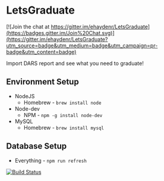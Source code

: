 # LetsGraduate

[![Join the chat at https://gitter.im/ehaydenr/LetsGraduate](https://badges.gitter.im/Join%20Chat.svg)](https://gitter.im/ehaydenr/LetsGraduate?utm_source=badge&utm_medium=badge&utm_campaign=pr-badge&utm_content=badge)

Import DARS report and see what you need to graduate!

Environment Setup
-----------------

* NodeJS
    * Homebrew - `brew install node`
* Node-dev
    * NPM - `npm -g install node-dev`
* MySQL
    * Homebrew - `brew install mysql`
   
Database Setup
--------------
* Everything - `npm run refresh`

[![Build Status](https://travis-ci.org/ehaydenr/LetsGraduate.svg?branch=master)](https://travis-ci.org/ehaydenr/LetsGraduate)
